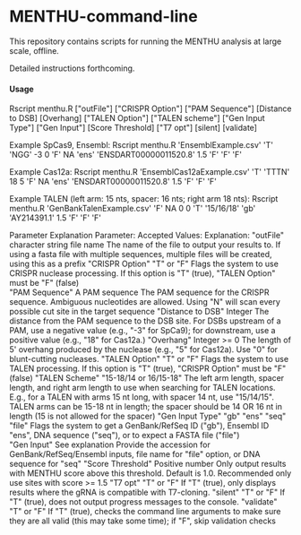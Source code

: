 # MENTHU-command-line

This repository contains scripts for running the MENTHU analysis at large scale, offline.

Detailed instructions forthcoming.

#### Usage ####
Rscript menthu.R ["outFile"] ["CRISPR Option"] ["PAM Sequence"] [Distance to DSB] [Overhang] ["TALEN Option"] ["TALEN scheme"] ["Gen Input Type"] ["Gen Input"] [Score Threshold] ["T7 opt"] [silent] [validate]

Example SpCas9, Ensembl:
Rscript menthu.R 'EnsemblExample.csv' 'T' 'NGG' -3 0 'F' NA 'ens' 'ENSDART00000011520.8' 1.5 'F' 'F' 'F'

Example Cas12a:
Rscript menthu.R 'EnsemblCas12aExample.csv' 'T' 'TTTN' 18 5 'F' NA 'ens' 'ENSDART00000011520.8' 1.5 'F' 'F' 'F'

Example TALEN (left arm: 15 nts, spacer: 16 nts; right arm 18 nts):
Rscript menthu.R 'GenBankTalenExample.csv' 'F' NA 0 0 'T' '15/16/18' 'gb' 'AY214391.1' 1.5 'F' 'F' 'F'

Parameter Explanation
Parameter:				Accepted Values:						Explanation:
"outFile"					character string	file name	The name of the file to output your results to. If using a fasta file with multiple sequences, multiple files will be created, using this as a prefix
"CRISPR Option"		"T" or "F"									Flags the system to use CRISPR nuclease processing. If this option is "T" (true), "TALEN Option" must be "F" (false)  
"PAM Sequence"		A PAM sequence							The PAM sequence for the CRISPR sequence. Ambiguous nucleotides are allowed. Using "N" will scan every possible cut site in the target sequence
"Distance to DSB"	Integer											The distance from the PAM sequence to the DSB site. For DSBs upstream of a PAM, use a negative value (e.g., "-3" for SpCa9); for downstream, use a positive value (e.g., "18" for Cas12a.)
"Overhang"				Integer >= 0								The length of 5' overhang produced by the nuclease (e.g., "5" for Cas12a). Use "0" for blunt-cutting nucleases. 
"TALEN Option"		"T" or "F"									Flags the system to use TALEN processing. If this option is "T" (true), "CRISPR Option" must be "F" (false)
"TALEN Scheme"		"15-18/14 or 16/15-18"			The left arm length, spacer length, and right arm length to use when searching for TALEN locations. E.g., for a TALEN	with arms 15 nt long, with spacer 14 nt, use "15/14/15". TALEN arms can be 15-18 nt in length; the spacer should be 14 OR 16 nt	in length (15 is not allowed for the spacer)
"Gen Input Type"	"gb" "ens" "seq" "file"			Flags the system to get a GenBank/RefSeq ID ("gb"), Ensembl ID "ens", DNA sequence ("seq"), or to expect a FASTA file ("file")	
"Gen Input"				See explanation							Provide the accession for GenBank/RefSeq/Ensembl inputs, file name for "file" option, or DNA sequence for "seq"
"Score Threshold"	Positive number							Only output results with MENTHU score above this threshold. Default is 1.0. Recommended only use sites with score >= 1.5
"T7 opt"					"T" or "F"									If "T" (true), only displays results where the gRNA is compatible with T7-cloning. 
"silent"					"T" or "F"									If "T" (true), does not output progress messages to the console. 
"validate"				"T" or "F"									If "T" (true), checks the command line arguments to make sure they are all valid (this may take some time); if "F", skip validation checks

